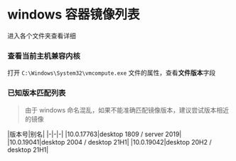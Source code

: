 # windows 容器镜像列表
进入各个文件夹查看详细

### 查看当前主机兼容内核
打开 `C:\Windows\System32\vmcompute.exe` 文件的属性，查看**文件版本**字段

### 已知版本匹配列表
> 由于 windows 命名混乱，如果不能准确匹配镜像版本，建议尝试版本相近的镜像

|版本号|别名|
|-|-|-|
|10.0.17763|desktop 1809 / server 2019|
|10.0.19041|desktop 2004 / desktop 21H1|
|10.0.19042|desktop 20H2 / desktop 21H1|